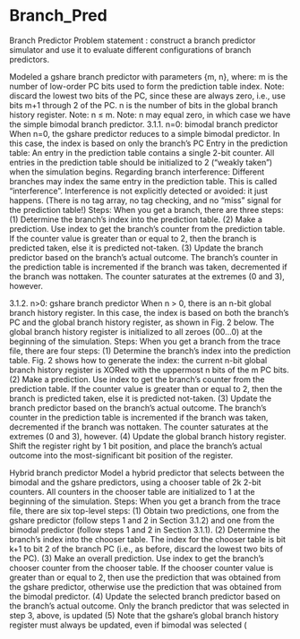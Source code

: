 # Branch_Pred

Branch Predictor Problem statement : construct a branch predictor simulator and use it to evaluate different
configurations of branch predictors.


Modeled a gshare branch predictor with parameters {m, n}, where:
 m is the number of low-order PC bits used to form the prediction table index. Note: discard
the lowest two bits of the PC, since these are always zero, i.e., use bits m+1 through 2 of the
PC.
 n is the number of bits in the global branch history register. Note: n ≤ m. Note: n may equal
zero, in which case we have the simple bimodal branch predictor.
3.1.1. n=0: bimodal branch predictor
When n=0, the gshare predictor reduces to a simple bimodal predictor. In this case, the index is
based on only the branch’s PC
Entry in the prediction table:
An entry in the prediction table contains a single 2-bit counter. All entries in the prediction table
should be initialized to 2 (“weakly taken”) when the simulation begins.
Regarding branch interference:
Different branches may index the same entry in the prediction table. This is called “interference”.
Interference is not explicitly detected or avoided: it just happens. (There is no tag array, no tag
checking, and no “miss” signal for the prediction table!)
Steps:
When you get a branch, there are three steps:
(1) Determine the branch’s index into the prediction table.
(2) Make a prediction. Use index to get the branch’s counter from the prediction table. If the
counter value is greater than or equal to 2, then the branch is predicted taken, else it is predicted
not-taken.
(3) Update the branch predictor based on the branch’s actual outcome. The branch’s counter in
the prediction table is incremented if the branch was taken, decremented if the branch was nottaken. The counter saturates at the extremes (0 and 3), however.

3.1.2. n>0: gshare branch predictor
When n > 0, there is an n-bit global branch history register. In this case, the index is based on
both the branch’s PC and the global branch history register, as shown in Fig. 2 below. The global
branch history register is initialized to all zeroes (00...0) at the beginning of the simulation.
Steps:
When you get a branch from the trace file, there are four steps:
(1) Determine the branch’s index into the prediction table. Fig. 2 shows how to generate the
index: the current n-bit global branch history register is XORed with the uppermost n bits of the
m PC bits.
(2) Make a prediction. Use index to get the branch’s counter from the prediction table. If the
counter value is greater than or equal to 2, then the branch is predicted taken, else it is predicted
not-taken.
(3) Update the branch predictor based on the branch’s actual outcome. The branch’s counter in
the prediction table is incremented if the branch was taken, decremented if the branch was nottaken. The counter saturates at the extremes (0 and 3), however.
(4) Update the global branch history register. Shift the register right by 1 bit position, and place
the branch’s actual outcome into the most-significant bit position of the register.

 Hybrid branch predictor
Model a hybrid predictor that selects between the bimodal and the gshare predictors, using a
chooser table of 2k 2-bit counters. All counters in the chooser table are initialized to 1 at the
beginning of the simulation.
Steps:
When you get a branch from the trace file, there are six top-level steps:
(1) Obtain two predictions, one from the gshare predictor (follow steps 1 and 2 in Section 3.1.2)
and one from the bimodal predictor (follow steps 1 and 2 in Section 3.1.1).
(2) Determine the branch’s index into the chooser table. The index for the chooser table is bit
k+1 to bit 2 of the branch PC (i.e., as before, discard the lowest two bits of the PC).
(3) Make an overall prediction. Use index to get the branch’s chooser counter from the chooser
table. If the chooser counter value is greater than or equal to 2, then use the prediction that was
obtained from the gshare predictor, otherwise use the prediction that was obtained from the
bimodal predictor.
(4) Update the selected branch predictor based on the branch’s actual outcome. Only the branch
predictor that was selected in step 3, above, is updated 
(5) Note that the gshare’s global branch history register must always be updated, even if bimodal
was selected (
